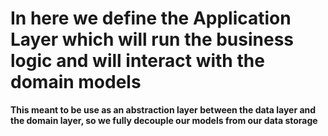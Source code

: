 # In here we define the Application Layer which will run the business logic and will interact with the domain models
**This meant to be use as an abstraction layer between the data layer and the domain layer, so we
fully decouple our models from our data storage**